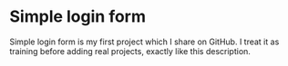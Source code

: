 # Simple login form

Simple login form is my first project which I share on GitHub. I treat it as training before adding real projects, exactly like this description.